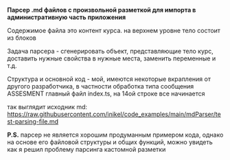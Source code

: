 __Парсер .md файлов с произвольной разметкой для импорта в административную часть приложения__ <br/>

Cодержимое файла это контент курса. на верхнем уровне тело состоит из блоков <group></group>

Задача парсера - сгенерировать объект, представляющие тело курс, доставить нужные свойства в нужные места, заменить переменные и т.д.

Структура и основной код - мой, имеются некоторые вкрапления от другого разработчика, в частности обработка типа сообщения ASSESMENT 
главный файл index.ts, на 14ой строке все начинается

так выглядит исходник md: https://raw.githubusercontent.com/inikel/code_examples/main/mdParser/test-parsing-file.md

__P.S.__ парсер не является хорошим продуманным примером кода, 
однако на основе его файловой структуры и общих функций, можно увидеть как я решил проблему парсинга кастомной разметки
